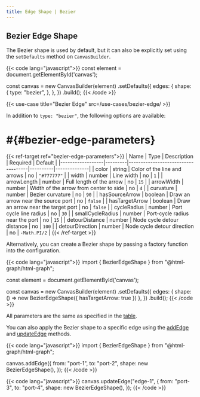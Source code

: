 ```yaml
---
title: Edge Shape | Bezier
---
```


## Bezier Edge Shape

The Bezier shape is used by default, but it can also be explicitly set using the `setDefaults` method on `CanvasBuilder`.

{{< code lang="javascript">}}
const element = document.getElementById('canvas');

const canvas = new CanvasBuilder(element)
  .setDefaults({
    edges: {
      shape: {
        type: "bezier",
      },
    },
  })
  .build();
{{< /code >}}

{{< use-case title="Bezier Edge" src=/use-cases/bezier-edge/ >}}

In addition to `type: "bezier"`, the following options are available:

# #{#bezier-edge-parameters}

{{< ref-target ref="bezier-edge-parameters">}}
| Name             | Type    | Description                        | Required | Default      |
|------------------|---------|------------------------------------|----------|--------------|
| color            | string  | Color of the line and arrows       | no       | `"#777777"`  |
| width            | number  | Line width                         | no       | `1`          |
| arrowLength      | number  | Full length of the arrow           | no       | `15`         |
| arrowWidth       | number  | Width of the arrow from center to side | no    | `4`          |
| curvature        | number  | Bezier curvature                   | no       | `90`         |
| hasSourceArrow   | boolean | Draw an arrow near the source port | no       | `false`      |
| hasTargetArrow   | boolean | Draw an arrow near the target port | no       | `false`      |
| cycleRadius      | number  | Port cycle line radius             | no       | `30`         |
| smallCycleRadius | number  | Port-cycle radius near the port    | no       | `15`         |
| detourDistance   | number  | Node cycle detour distance         | no       | `100`        |
| detourDirection  | number  | Node cycle detour direction        | no       | `-Math.PI/2` |
{{< /ref-target >}}

Alternatively, you can create a Bezier shape by passing a factory function into the configuration.

{{< code lang="javascript">}}
import { BezierEdgeShape } from "@html-graph/html-graph";

const element = document.getElementById('canvas');

const canvas = new CanvasBuilder(element)
  .setDefaults({
    edges: {
      shape: () => new BezierEdgeShape({ hasTargetArrow: true })
    },
  })
  .build();
{{< /code >}}

All parameters are the same as specified in the [table](#bezier-edge-parameters).

You can also apply the Bezier shape to a specific edge using the
[addEdge](/canvas/add-edge) and [updateEdge](/canvas/update-edge) methods.

{{< code lang="javascript">}}
import { BezierEdgeShape } from "@html-graph/html-graph";

canvas.addEdge({
  from: "port-1",
  to: "port-2",
  shape: new BezierEdgeShape(),
});
{{< /code >}}

{{< code lang="javascript">}}
canvas.updateEdge("edge-1", {
  from: "port-3",
  to: "port-4",
  shape: new BezierEdgeShape(),
});
{{< /code >}}
